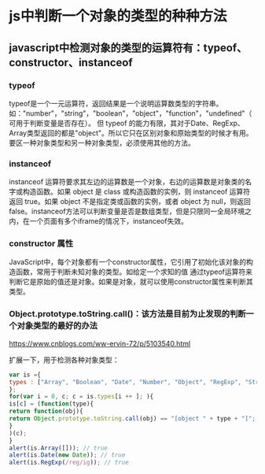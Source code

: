 # js中判断一个对象的类型的种种方法

## javascript中检测对象的类型的运算符有：typeof、constructor、instanceof

### typeof

typeof是一个一元运算符，返回结果是一个说明运算数类型的字符串。如："number"，"string"，"boolean"，"object"，"function"，"undefined"（可用于判断变量是否存在）。 但 typeof 的能力有限，其对于Date、RegExp、Array类型返回的都是"object"。所以它只在区别对象和原始类型的时候才有用。要区一种对象类型和另一种对象类型，必须使用其他的方法。

### instanceof

instanceof 运算符要求其左边的运算数是一个对象，右边的运算数是对象类的名字或构造函数。如果 object 是 class 或构造函数的实例，则 instanceof 运算符返回 true。如果 object 不是指定类或函数的实例，或者 object 为 null，则返回 false。instanceof方法可以判断变量是否是数组类型，但是只限同一全局环境之内，在一个页面有多个iframe的情况下，instanceof失效。

### constructor 属性

JavaScript中，每个对象都有一个constructor属性，它引用了初始化该对象的构造函数，常用于判断未知对象的类型。如给定一个求知的值 通过typeof运算符来判断它是原始的值还是对象。如果是对象，就可以使用constructor属性来判断其类型。

### Object.prototype.toString.call()：该方法是目前为止发现的判断一个对象类型的最好的办法

<https://www.cnblogs.com/ww-ervin-72/p/5103540.html>

扩展一下，用于检测各种对象类型：

```js
var is ={
types : ["Array", "Boolean", "Date", "Number", "Object", "RegExp", "String", "Window", "HTMLDocument"]
};
for(var i = 0, c; c = is.types[i ++ ]; ){
is[c] = (function(type){
return function(obj){
return Object.prototype.toString.call(obj) == "[object " + type + "]";
}
)(c);
}
alert(is.Array([])); // true
alert(is.Date(new Date)); // true
alert(is.RegExp(/reg/ig)); // true
```
